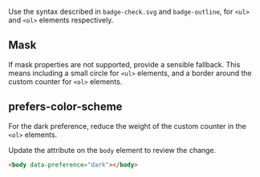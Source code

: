 Use the syntax described in `badge-check.svg` and `badge-outline`, for `<ul>` and `<ol>` elements respectively.

## Mask

If mask properties are not supported, provide a sensible fallback. This means including a small circle for `<ul>` elements, and a border around the custom counter for `<ol>` elements.

## prefers-color-scheme

For the dark preference, reduce the weight of the custom counter in the `<ol>` elements.

Update the attribute on the `body` element to review the change.

```html
<body data-preference="dark"></body>
```
